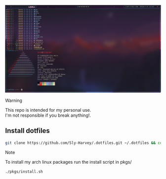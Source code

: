 <img src="preview.png" width=800>

> [!Warning]
> <p>This repo is intended for my personal use.<br>
> I'm not responsible if you break anything!.</p>


## Install dotfiles

```bash
git clone https://github.com/Sly-Harvey/.dotfiles.git ~/.dotfiles && cd ~/.dotfiles && ./install.sh
```
> [!Note]
> To install my arch linux packages run the install script in pkgs/
> ```bash
> ./pkgs/install.sh
> ```
